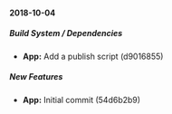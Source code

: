 #### 2018-10-04

##### Build System / Dependencies

* **App:**  Add a publish script (d9016855)

##### New Features

* **App:**  Initial commit (54d6b2b9)

